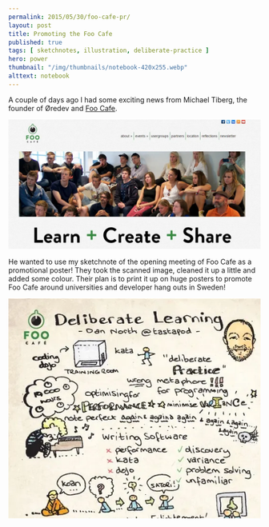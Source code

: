 ```yaml
---
permalink: 2015/05/30/foo-cafe-pr/
layout: post
title: Promoting the Foo Cafe 
published: true 
tags: [ sketchnotes, illustration, deliberate-practice ]
hero: power
thumbnail: "/img/thumbnails/notebook-420x255.webp"
alttext: notebook
---
```


A couple of days ago I had some exciting news from Michael Tiberg, the founder of Øredev and 
<a href="http://www.foocafe.org">Foo Cafe</a>. 

<img src="/img/posts/foo-cafe-pr/foo-cafe-site.webp" class="u-max-full-width" alt="Foo Cafe" />

He wanted to use my sketchnote of the opening meeting of Foo Cafe as a promotional poster! They 
took the scanned image, cleaned it up a little and added some colour. Their plan is to print it 
up on huge posters to promote Foo Cafe around universities and developer hang outs in Sweden!  

![Foo Cafe](/img/posts/foo-cafe-pr/foo-cafe-tiberg-colour.webp)
